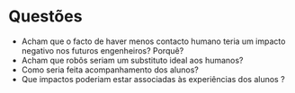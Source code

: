 # Questões #

* Acham que o facto de haver menos contacto humano teria um impacto negativo nos futuros engenheiros? Porquê?
* Acham que robôs seriam um substituto ideal aos humanos?
* Como seria feita acompanhamento dos alunos?
* Que impactos poderiam estar associadas às experiências dos alunos ?